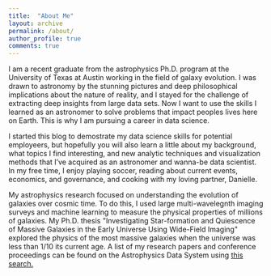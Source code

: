 ```yaml
---
title:  "About Me"
layout: archive
permalink: /about/
author_profile: true
comments: true
---
```


I am a recent graduate from the astrophysics Ph.D. program at the University of Texas at Austin working in the field of galaxy evolution. I was drawn to astronomy by the stunning pictures and deep philosophical implications about the nature of reality, and I stayed for the challenge of extracting deep insights from large data sets. Now I want to use the skills I learned as an astronomer to solve problems that impact peoples lives here on Earth. This is why I am pursuing a career in data science.
 
I started this blog to demostrate my data science skills for potential employeers, but hopefully you will also learn a little about my background, what topics I find interesting, and new analytic techniques and visualization methods that I’ve acquired as an astronomer and wanna-be data scientist. In my free time, I enjoy playing soccer, reading about current events, economics, and governance, and cooking with my loving partner, Danielle.

My astrophysics research focused on understanding the evolution of galaxies over cosmic time. To do this, I used large multi-wavelegnth imaging surveys and machine learning to measure the physical properties of millions of galaxies. My Ph.D. thesis "Investigating Star-formation and Quiescence of Massive Galaxies in the Early Universe Using Wide-Field Imaging" explored the physics of the most massive galaxies when the universe was less than 1/10 its current age. A list of my research papers and conference proceedings can be found on the Astrophysics Data System using [this search.](https://ui.adsabs.harvard.edu/search/q=author%3A(%22stevans%2C%20matthew%20louis%22)%20AND%20pubdate%3A%5B2011-01%20TO%20*%5D&sort=date%20desc%2C%20bibcode%20desc&p_=0)

<!-- [here.](https://arxiv.org/search/?searchtype=author&query=Stevans%2C+M) -->

